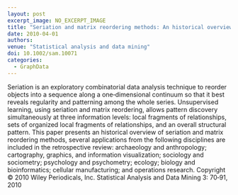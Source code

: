 ```yaml
---
layout: post
excerpt_image: NO_EXCERPT_IMAGE
title: "Seriation and matrix reordering methods: An historical overview"
date: 2010-04-01
authors: 
venue: "Statistical analysis and data mining"
doi: 10.1002/sam.10071
categories:
  - GraphData
---
```

Seriation is an exploratory combinatorial data analysis technique to reorder objects into a sequence along a one‐dimensional continuum so that it best reveals regularity and patterning among the whole series. Unsupervised learning, using seriation and matrix reordering, allows pattern discovery simultaneously at three information levels: local fragments of relationships, sets of organized local fragments of relationships, and an overall structural pattern. This paper presents an historical overview of seriation and matrix reordering methods, several applications from the following disciplines are included in the retrospective review: archaeology and anthropology; cartography, graphics, and information visualization; sociology and sociometry; psychology and psychometry; ecology; biology and bioinformatics; cellular manufacturing; and operations research. Copyright © 2010 Wiley Periodicals, Inc. Statistical Analysis and Data Mining 3: 70‐91, 2010

